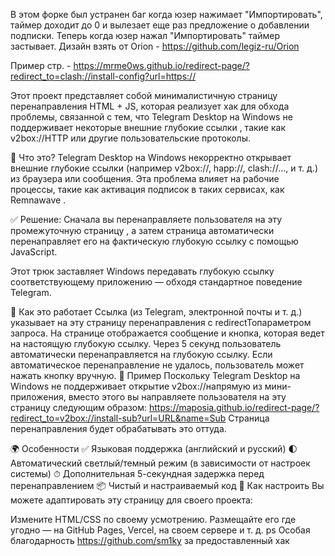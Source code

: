 В этом форке был устранен баг когда юзер нажимает "Импортировать", таймер доходит до 0 и вылезает еще раз предложение о добавлении подписки. Теперь когда юзер нажал "Импортировать" таймер застывает. Дизайн взять от Orion - https://github.com/legiz-ru/Orion

Пример стр. - https://mrme0ws.github.io/redirect-page/?redirect_to=clash://install-config?url=https://

Этот проект представляет собой минималистичную страницу перенаправления HTML + JS, которая реализует хак для обхода проблемы, связанной с тем, что Telegram Desktop на Windows не поддерживает некоторые внешние глубокие ссылки , такие как v2box://HTTP или другие пользовательские протоколы.

🧠 Что это?
Telegram Desktop на Windows некорректно открывает внешние глубокие ссылки (например v2box://, happ://, clash://..., и т. д.) из браузера или сообщения. Эта проблема влияет на рабочие процессы, такие как активация подписок в таких сервисах, как Remnawave .

✅ Решение:
Сначала вы перенаправляете пользователя на эту промежуточную страницу , а затем страница автоматически перенаправляет его на фактическую глубокую ссылку с помощью JavaScript.

Этот трюк заставляет Windows передавать глубокую ссылку соответствующему приложению — обходя стандартное поведение Telegram.

🚀 Как это работает
Ссылка (из Telegram, электронной почты и т. д.) указывает на эту страницу перенаправления с redirectToпараметром запроса.
На странице отображается сообщение и кнопка, которая ведет на настоящую глубокую ссылку.
Через 5 секунд пользователь автоматически перенаправляется на глубокую ссылку.
Если автоматическое перенаправление не удалось, пользователь может нажать кнопку вручную.
🧾 Пример
Поскольку Telegram Desktop на Windows не поддерживает открытие v2box://напрямую из мини-приложения, вместо этого вы направляете пользователя на эту страницу следующим образом: https://maposia.github.io/redirect-page/?redirect_to=v2box://install-sub?url=URL&name=Sub Страница перенаправления будет обрабатывать это оттуда.

🌍 Особенности
✅ Языковая поддержка (английский и русский)
🌓 Автоматический светлый/темный режим (в зависимости от настроек системы)
⏱ Дополнительная 5-секундная задержка перед перенаправлением
📦 Чистый и настраиваемый код
🔧 Как настроить
Вы можете адаптировать эту страницу для своего проекта:

Измените HTML/CSS по своему усмотрению.
Размещайте его где угодно — на GitHub Pages, Vercel, на своем сервере и т. д.
ps Особая благодарность https://github.com/sm1ky за предоставленный хак
